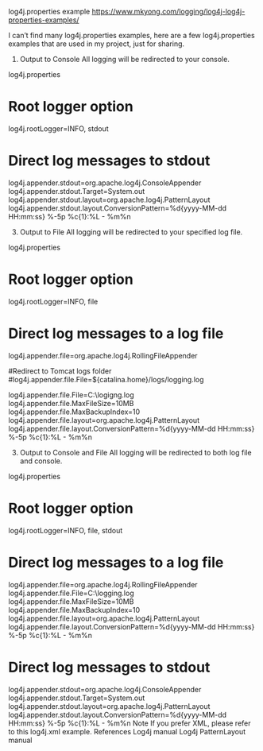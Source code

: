
log4j.properties example 
https://www.mkyong.com/logging/log4j-log4j-properties-examples/

I can’t find many log4j.properties examples, here are a few log4j.properties examples that are used in my project, just for sharing.

1. Output to Console
All logging will be redirected to your console.

log4j.properties
# Root logger option
log4j.rootLogger=INFO, stdout

# Direct log messages to stdout
log4j.appender.stdout=org.apache.log4j.ConsoleAppender
log4j.appender.stdout.Target=System.out
log4j.appender.stdout.layout=org.apache.log4j.PatternLayout
log4j.appender.stdout.layout.ConversionPattern=%d{yyyy-MM-dd HH:mm:ss} %-5p %c{1}:%L - %m%n

 
3. Output to File
All logging will be redirected to your specified log file.

log4j.properties
# Root logger option
log4j.rootLogger=INFO, file

# Direct log messages to a log file
log4j.appender.file=org.apache.log4j.RollingFileAppender

#Redirect to Tomcat logs folder
#log4j.appender.file.File=${catalina.home}/logs/logging.log

log4j.appender.file.File=C:\\logigng.log
log4j.appender.file.MaxFileSize=10MB
log4j.appender.file.MaxBackupIndex=10
log4j.appender.file.layout=org.apache.log4j.PatternLayout
log4j.appender.file.layout.ConversionPattern=%d{yyyy-MM-dd HH:mm:ss} %-5p %c{1}:%L - %m%n

 
3. Output to Console and File
All logging will be redirected to both log file and console.

log4j.properties
# Root logger option
log4j.rootLogger=INFO, file, stdout

# Direct log messages to a log file
log4j.appender.file=org.apache.log4j.RollingFileAppender
log4j.appender.file.File=C:\\logging.log
log4j.appender.file.MaxFileSize=10MB
log4j.appender.file.MaxBackupIndex=10
log4j.appender.file.layout=org.apache.log4j.PatternLayout
log4j.appender.file.layout.ConversionPattern=%d{yyyy-MM-dd HH:mm:ss} %-5p %c{1}:%L - %m%n

# Direct log messages to stdout
log4j.appender.stdout=org.apache.log4j.ConsoleAppender
log4j.appender.stdout.Target=System.out
log4j.appender.stdout.layout=org.apache.log4j.PatternLayout
log4j.appender.stdout.layout.ConversionPattern=%d{yyyy-MM-dd HH:mm:ss} %-5p %c{1}:%L - %m%n
Note
If you prefer XML, please refer to this log4j.xml example.
References
Log4j manual
Log4j PatternLayout manual